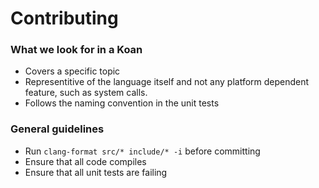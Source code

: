 # Contributing

### What we look for in a Koan

* Covers a specific topic
* Representitive of the language itself and not any platform dependent feature, such as system calls.
* Follows the naming convention in the unit tests

### General guidelines

* Run `clang-format src/* include/* -i` before committing
* Ensure that all code compiles
* Ensure that all unit tests are failing
